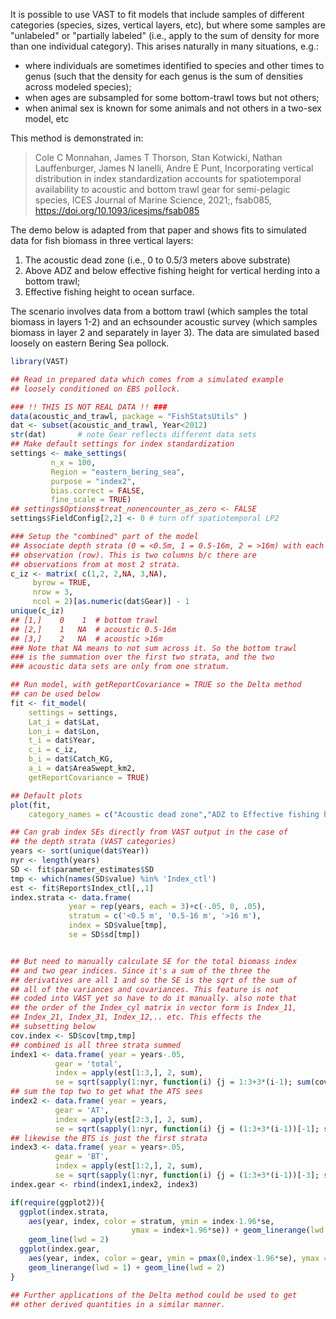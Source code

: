 It is possible to use VAST to fit models that include samples of different categories (species, sizes, vertical layers, etc), but where some samples are "unlabeled" or "partially labeled" (i.e., apply to the sum of density for more than one individual category).  This arises naturally in many situations, e.g.: 
* where individuals are sometimes identified to species and other times to genus (such that the density for each genus is the sum of densities across modeled species);
* when ages are subsampled for some bottom-trawl tows but not others;
* when animal sex is known for some animals and not others in a two-sex model, etc

This method is demonstrated in:

> Cole C Monnahan, James T Thorson, Stan Kotwicki, Nathan Lauffenburger, James N Ianelli, Andre E Punt, Incorporating vertical distribution in index standardization accounts for spatiotemporal availability to acoustic and bottom trawl gear for semi-pelagic species, ICES Journal of Marine Science, 2021;, fsab085, https://doi.org/10.1093/icesjms/fsab085


The demo below is adapted from that paper and shows fits to simulated data for fish biomass in three vertical layers:
1. The acoustic dead zone (i.e., 0 to 0.5/3 meters above substrate)
1. Above ADZ and below effective fishing height for vertical herding into a bottom trawl;
1. Effective fishing height to ocean surface.

The scenario involves data from a bottom trawl (which samples the total biomass in layers 1-2) and an echsounder acoustic survey (which samples biomass in layer 2 and separately in layer 3).  The data are simulated based loosely on eastern Bering Sea pollock.

```R
library(VAST)

## Read in prepared data which comes from a simulated example
## loosely conditioned on EBS pollock.

### !! THIS IS NOT REAL DATA !! ###
data(acoustic_and_trawl, package = "FishStatsUtils" )
dat <- subset(acoustic_and_trawl, Year<2012)
str(dat)       # note Gear reflects different data sets
## Make default settings for index standardization
settings <- make_settings(
         n_x = 100,
         Region = "eastern_bering_sea",
         purpose = "index2",
         bias.correct = FALSE,
         fine_scale = TRUE)
## settings$Options$treat_nonencounter_as_zero <- FALSE
settings$FieldConfig[2,2] <- 0 # turn off spatiotemporal LP2

### Setup the "combined" part of the model
## Associate depth strata (0 = <0.5m, 1 = 0.5-16m, 2 = >16m) with each
## observation (row). This is two columns b/c there are
## observations from at most 2 strata.
c_iz <- matrix( c(1,2, 2,NA, 3,NA),
     byrow = TRUE,
     nrow = 3,
     ncol = 2)[as.numeric(dat$Gear)] - 1
unique(c_iz)
## [1,]    0    1  # bottom trawl
## [2,]    1   NA  # acoustic 0.5-16m
## [3,]    2   NA  # acoustic >16m
### Note that NA means to not sum across it. So the bottom trawl
### is the summation over the first two strata, and the two
### acoustic data sets are only from one stratum.

## Run model, with getReportCovariance = TRUE so the Delta method
## can be used below
fit <- fit_model(
    settings = settings,
    Lat_i = dat$Lat,
    Lon_i = dat$Lon,
    t_i = dat$Year,
    c_i = c_iz,
    b_i = dat$Catch_KG,
    a_i = dat$AreaSwept_km2,
    getReportCovariance = TRUE)

## Default plots
plot(fit,
    category_names = c("Acoustic dead zone","ADZ to Effective fishing height","EFH to surface") )

## Can grab index SEs directly from VAST output in the case of
## the depth strata (VAST categories)
years <- sort(unique(dat$Year))
nyr <- length(years)
SD <- fit$parameter_estimates$SD
tmp <- which(names(SD$value) %in% 'Index_ctl')
est <- fit$Report$Index_ctl[,,1]
index.strata <- data.frame(
             year = rep(years, each = 3)+c(-.05, 0, .05),
             stratum = c('<0.5 m', '0.5-16 m', '>16 m'),
             index = SD$value[tmp],
             se = SD$sd[tmp])


## But need to manually calculate SE for the total biomass index
## and two gear indices. Since it's a sum of the three the
## derivatives are all 1 and so the SE is the sqrt of the sum of
## all of the variances and covariances. This feature is not
## coded into VAST yet so have to do it manually. also note that
## the order of the Index_cyl matrix in vector form is Index_11,
## Index_21, Index_31, Index_12,.. etc. This effects the
## subsetting below
cov.index <- SD$cov[tmp,tmp]
## combined is all three strata summed
index1 <- data.frame( year = years-.05,
          gear = 'total',
          index = apply(est[1:3,], 2, sum),
          se = sqrt(sapply(1:nyr, function(i) {j = 1:3+3*(i-1); sum(cov.index[j,j])})))
## sum the top two to get what the ATS sees
index2 <- data.frame( year = years,
          gear = 'AT',
          index = apply(est[2:3,], 2, sum),
          se = sqrt(sapply(1:nyr, function(i) {j = (1:3+3*(i-1))[-1]; sum(cov.index[j,j])})))
## likewise the BTS is just the first strata
index3 <- data.frame( year = years+.05,
          gear = 'BT',
          index = apply(est[1:2,], 2, sum),
          se = sqrt(sapply(1:nyr, function(i) {j = (1:3+3*(i-1))[-3]; sum(cov.index[j,j])})))
index.gear <- rbind(index1,index2, index3)

if(require(ggplot2)){
  ggplot(index.strata,
    aes(year, index, color = stratum, ymin = index-1.96*se,
                           ymax = index+1.96*se)) + geom_linerange(lwd = 1) +
    geom_line(lwd = 2)
  ggplot(index.gear,
    aes(year, index, color = gear, ymin = pmax(0,index-1.96*se), ymax = index+1.96*se)) +
    geom_linerange(lwd = 1) + geom_line(lwd = 2)
}

## Further applications of the Delta method could be used to get
## other derived quantities in a similar manner.
```